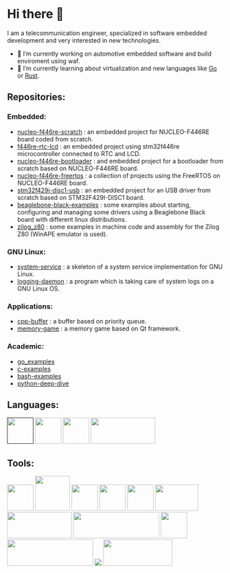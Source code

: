 # Hi there 👋

I am a telecommunication engineer, specialized in software embedded development and very interested in new technologies.

- 🔭 I’m currently working on automotive embedded software and build enviroment using waf.
- 🌱 I’m currently learning about virtualization and new languages like [Go](https://golang.org/) or [Rust](https://www.rust-lang.org/).

## Repositories:
### Embedded:
- [nucleo-f446re-scratch](../../../nucleo-f446re-scratch) : an embedded project for NUCLEO-F446RE board coded from scratch.
- [f446re-rtc-lcd](../../../f446re-rtc-lcd) : an embedded project using stm32f446re microcontroller connected to RTC and LCD.
- [nucleo-f446re-bootloader](../../../nucleo-f446re-bootloader) : and embedded project for a bootloader from scratch based on NUCLEO-F446RE board.
- [nucleo-f446re-freertos](../../../nucleo-f446re-freertos) : a collection of projects using the FreeRTOS on NUCLEO-F446RE board.
- [stm32f429i-disc1-usb](../../../stm32f429i-disc1) : an embedded project for an USB driver from scratch based on STM32F429I-DISC1 board.
- [beaglebone-black-examples](../../../beaglebone-black-examples) : some examples about starting, configuring and managing some drivers using a Beaglebone Black board with different linux distributions.
- [zilog_z80](../../../zilog_z80) : some examples in machine code and assembly for the Zilog Z80 (WinAPE emulator is used).

### GNU Linux:
- [system-service](../../../system-service) : a skeleton of a system service implementation for GNU Linux.
- [logging-daemon](../../../logging-daemon) : a program which is taking care of system logs on a GNU Linux OS.

### Applications:
- [cpp-buffer](../../../cpp-buffer) : a buffer based on priority queue.
- [memory-game](../../../memory-game) : a memory game based on Qt framework.

### Academic:
- [go_examples](../../../go_examples)
- [c-examples](../../../c-examples)
- [bash-examples](../../../bash-examples)
- [python-deep-dive](../../../python-deep-dive)

## Languages:
<p align="left">
  <a href=""><img src="https://www.pinclipart.com/picdir/big/396-3965857_c-c-programming-language-logo-clipart.png" width="61" height="61"></a>
  <a href="https://www.cplusplus.com/"><img src="https://upload.wikimedia.org/wikipedia/commons/thumb/1/18/ISO_C%2B%2B_Logo.svg/200px-ISO_C%2B%2B_Logo.svg.png" width="61" height="61"></a>
  <a href="https://www.python.org/"><img src="https://www.pinclipart.com/picdir/big/8-87985_whether-a-seasoned-python-programmer-or-a-python.png" width="61" height="61"></a>
  <a href="https://tiswww.case.edu/php/chet/bash/bashtop.html"><img src="https://tiswww.case.edu/php/chet/img/bash-logo-web.png" width="150" height="61"></a>
</p>

## Tools:
<p align="left">
  <a href="https://www.gnu.org/"><img src="https://upload.wikimedia.org/wikipedia/commons/thumb/2/22/Heckert_GNU_white.svg/1024px-Heckert_GNU_white.svg.png" width="61" height="61"></a>
  <a href="https://www.kernel.org/"><img src="https://www.kernel.org/theme/images/logos/tux.png" width="81" height="81"></a>
  <a href="https://getfedora.org/"><img src="https://upload.wikimedia.org/wikipedia/commons/thumb/3/3f/Fedora_logo.svg/267px-Fedora_logo.svg.png" width="61" height="61"></a>
  <a href="https://gcc.gnu.org/"><img src="https://upload.wikimedia.org/wikipedia/commons/a/af/GNU_Compiler_Collection_logo.svg" width="61" height="61"></a>
  <a href="https://waf.io/"><img src="https://upload.wikimedia.org/wikipedia/en/f/fe/Waf_Logo.jpg" width="61" height="61"></a>
  <a href="https://www.gnu.org/software/gdb/"><img src="https://www.gnu.org/software/gdb/images/archer.svg" width="100" height="61"></a>
  <a href="https://git-scm.com/"><img src="https://git-scm.com/images/logo@2x.png" width="150" height="61"></a>
  <a href="https://www.docker.com/"><img src="https://upload.wikimedia.org/wikipedia/commons/thumb/7/79/Docker_%28container_engine%29_logo.png/280px-Docker_%28container_engine%29_logo.png" width="200" height="61"></a>
  <a href="https://podman.io/"><img src="https://user-images.githubusercontent.com/76045557/117368055-50a86100-aec3-11eb-8bdf-9051453d0406.png" width="61" height="61"></a>
  <a href="https://www.jenkins.io/"><img src="https://upload.wikimedia.org/wikipedia/commons/thumb/e/e3/Jenkins_logo_with_title.svg/1920px-Jenkins_logo_with_title.svg.png" width="200" height="61"></a>
  <a href="https://www.yoctoproject.org/"><img src="https://www.yoctoproject.org/wp-content/uploads/2020/05/YoctoProject_Logo_RGB_White_small.svg"></a>
  <a href="https://www.freertos.org/"><img src="https://www.freertos.org/fr-content-src/uploads/2018/07/logo-1.jpg" width="161" height="61"></a>
</p>

<!--
**maherme/maherme** is a ✨ _special_ ✨ repository because its `README.md` (this file) appears on your GitHub profile.

Here are some ideas to get you started:

- 🔭 I’m currently working on ...
- 🌱 I’m currently learning ...
- 👯 I’m looking to collaborate on ...
- 🤔 I’m looking for help with ...
- 💬 Ask me about ...
- 📫 How to reach me: ...
- 😄 Pronouns: ...
- ⚡ Fun fact: ...
-->
